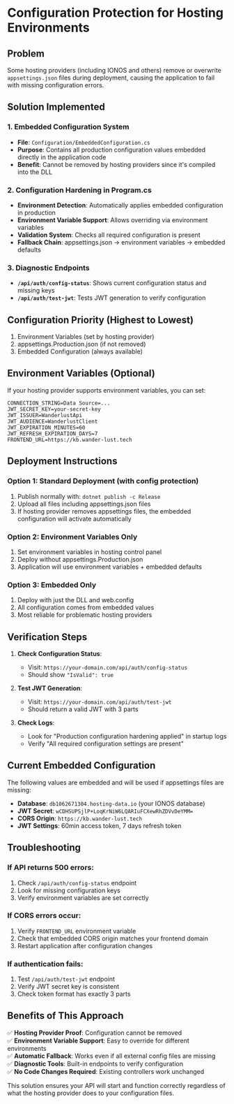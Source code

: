 # Configuration Protection for Hosting Environments

## Problem
Some hosting providers (including IONOS and others) remove or overwrite `appsettings.json` files during deployment, causing the application to fail with missing configuration errors.

## Solution Implemented

### 1. Embedded Configuration System
- **File**: `Configuration/EmbeddedConfiguration.cs`
- **Purpose**: Contains all production configuration values embedded directly in the application code
- **Benefit**: Cannot be removed by hosting providers since it's compiled into the DLL

### 2. Configuration Hardening in Program.cs
- **Environment Detection**: Automatically applies embedded configuration in production
- **Environment Variable Support**: Allows overriding via environment variables
- **Validation System**: Checks all required configuration is present
- **Fallback Chain**: appsettings.json → environment variables → embedded defaults

### 3. Diagnostic Endpoints
- **`/api/auth/config-status`**: Shows current configuration status and missing keys
- **`/api/auth/test-jwt`**: Tests JWT generation to verify configuration

## Configuration Priority (Highest to Lowest)
1. Environment Variables (set by hosting provider)
2. appsettings.Production.json (if not removed)
3. Embedded Configuration (always available)

## Environment Variables (Optional)
If your hosting provider supports environment variables, you can set:

```
CONNECTION_STRING=Data Source=...
JWT_SECRET_KEY=your-secret-key
JWT_ISSUER=WanderlustApi
JWT_AUDIENCE=WanderlustClient
JWT_EXPIRATION_MINUTES=60
JWT_REFRESH_EXPIRATION_DAYS=7
FRONTEND_URL=https://kb.wander-lust.tech
```

## Deployment Instructions

### Option 1: Standard Deployment (with config protection)
1. Publish normally with: `dotnet publish -c Release`
2. Upload all files including appsettings.json files
3. If hosting provider removes appsettings files, the embedded configuration will activate automatically

### Option 2: Environment Variables Only
1. Set environment variables in hosting control panel
2. Deploy without appsettings.Production.json
3. Application will use environment variables + embedded defaults

### Option 3: Embedded Only
1. Deploy with just the DLL and web.config
2. All configuration comes from embedded values
3. Most reliable for problematic hosting providers

## Verification Steps

1. **Check Configuration Status**:
   - Visit: `https://your-domain.com/api/auth/config-status`
   - Should show `"IsValid": true`

2. **Test JWT Generation**:
   - Visit: `https://your-domain.com/api/auth/test-jwt`
   - Should return a valid JWT with 3 parts

3. **Check Logs**:
   - Look for "Production configuration hardening applied" in startup logs
   - Verify "All required configuration settings are present"

## Current Embedded Configuration
The following values are embedded and will be used if appsettings files are missing:

- **Database**: `db1062671304.hosting-data.io` (your IONOS database)
- **JWT Secret**: `wCDHSUPSjlP+LoqKrNiW6LQARIuFCXewRhZDVvDeYMM=`
- **CORS Origin**: `https://kb.wander-lust.tech`
- **JWT Settings**: 60min access token, 7 days refresh token

## Troubleshooting

### If API returns 500 errors:
1. Check `/api/auth/config-status` endpoint
2. Look for missing configuration keys
3. Verify environment variables are set correctly

### If CORS errors occur:
1. Verify `FRONTEND_URL` environment variable
2. Check that embedded CORS origin matches your frontend domain
3. Restart application after configuration changes

### If authentication fails:
1. Test `/api/auth/test-jwt` endpoint
2. Verify JWT secret key is consistent
3. Check token format has exactly 3 parts

## Benefits of This Approach

✅ **Hosting Provider Proof**: Configuration cannot be removed  
✅ **Environment Variable Support**: Easy to override for different environments  
✅ **Automatic Fallback**: Works even if all external config files are missing  
✅ **Diagnostic Tools**: Built-in endpoints to verify configuration  
✅ **No Code Changes Required**: Existing controllers work unchanged  

This solution ensures your API will start and function correctly regardless of what the hosting provider does to your configuration files.
